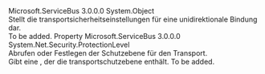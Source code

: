 <Type Name="RelayedOnewayTransportSecurity" FullName="Microsoft.ServiceBus.RelayedOnewayTransportSecurity">
  <TypeSignature Language="C#" Value="public sealed class RelayedOnewayTransportSecurity" />
  <TypeSignature Language="ILAsm" Value=".class public auto ansi sealed beforefieldinit RelayedOnewayTransportSecurity extends System.Object" />
  <TypeSignature Language="DocId" Value="T:Microsoft.ServiceBus.RelayedOnewayTransportSecurity" />
  <TypeSignature Language="VB.NET" Value="Public NotInheritable Class RelayedOnewayTransportSecurity" />
  <TypeSignature Language="F#" Value="type RelayedOnewayTransportSecurity = class" />
  <AssemblyInfo>
    <AssemblyName>Microsoft.ServiceBus</AssemblyName>
    <AssemblyVersion>3.0.0.0</AssemblyVersion>
  </AssemblyInfo>
  <Base>
    <BaseTypeName>System.Object</BaseTypeName>
  </Base>
  <Interfaces />
  <Docs>
    <summary>Stellt die transportsicherheitseinstellungen für eine unidirektionale Bindung dar.</summary>
    <remarks>To be added.</remarks>
  </Docs>
  <Members>
    <Member MemberName="ProtectionLevel">
      <MemberSignature Language="C#" Value="public System.Net.Security.ProtectionLevel ProtectionLevel { get; set; }" />
      <MemberSignature Language="ILAsm" Value=".property instance valuetype System.Net.Security.ProtectionLevel ProtectionLevel" />
      <MemberSignature Language="DocId" Value="P:Microsoft.ServiceBus.RelayedOnewayTransportSecurity.ProtectionLevel" />
      <MemberSignature Language="VB.NET" Value="Public Property ProtectionLevel As ProtectionLevel" />
      <MemberSignature Language="F#" Value="member this.ProtectionLevel : System.Net.Security.ProtectionLevel with get, set" Usage="Microsoft.ServiceBus.RelayedOnewayTransportSecurity.ProtectionLevel" />
      <MemberType>Property</MemberType>
      <AssemblyInfo>
        <AssemblyName>Microsoft.ServiceBus</AssemblyName>
        <AssemblyVersion>3.0.0.0</AssemblyVersion>
      </AssemblyInfo>
      <ReturnValue>
        <ReturnType>System.Net.Security.ProtectionLevel</ReturnType>
      </ReturnValue>
      <Docs>
        <summary>Abrufen oder Festlegen der Schutzebene für den Transport.</summary>
        <value>Gibt eine <see cref="T:System.Net.Security.ProtectionLevel" /> , der die transportschutzebene enthält.</value>
        <remarks>To be added.</remarks>
      </Docs>
    </Member>
  </Members>
</Type>